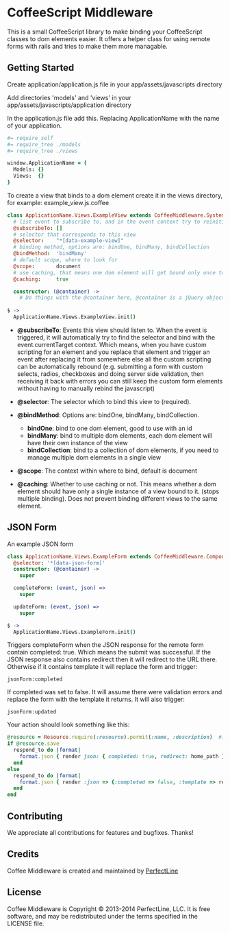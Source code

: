 CoffeeScript Middleware
=======================

This is a small CoffeeScript library to make binding your CoffeeScript classes to dom elements easier. 
It offers a helper class for using remote forms with rails and tries to make them more managable.

Getting Started
---------------

Create application/application.js file in your app/assets/javascripts directory

Add directories 'models' and 'views' in your app/assets/javascripts/application directory

In the application.js file add this. Replacing ApplicationName with the name of your application.

```coffeescript
#= require_self
#= require_tree ./models
#= require_tree ./views

window.ApplicationName = {
  Models: {}
  Views:  {}
}
```

To create a view that binds to a dom element create it in the views directory, 
for example: example_view.js.coffee

```coffeescript
class ApplicationName.Views.ExampleView extends CoffeeMiddleware.System.Base
  # list event to subscribe to, and in the event context try to reinitialize this view
  @subscribeTo: []
  # selector that corresponds to this view
  @selector:    "*[data-example-view]"
  # binding method, options are: bindOne, bindMany, bindCollection
  @bindMethod:  'bindMany'
  # default scope, where to look for
  @scope:       document
  # use caching, that means one dom element will get bound only once to a class
  @caching:     true

  constructor: (@container) ->
    # Do things with the @container here, @container is a jQuery object that corresponds to the selector
    
$ ->
  ApplicationName.Views.ExampleView.init()
```

* **@subscribeTo**: Events this view should listen to. When the event is triggered, it will automatically 
try to find the selector and bind with the event.currentTarget context. Which means, when you have custom scripting
for an element and you replace that element and trigger an event after replacing it from somewhere else all the custom
scripting can be automatically rebound (e.g. submitting a form with custom selects, radios, checkboxes and doing server side
validation, then receiving it back with errors you can still keep the custom form elements without having to manually rebind the javascript)

* **@selector**: The selector which to bind this view to (required).

* **@bindMethod**: Options are: bindOne, bindMany, bindCollection.
  * **bindOne**: bind to one dom element, good to use with an id
  * **bindMany**: bind to multiple dom elements, each dom element will have their own instance of the view
  * **bindCollection**: bind to a collection of dom elements, if you need to manage multiple dom elements in a single view

* **@scope**: The context within where to bind, default is document

* **@caching**: Whether to use caching or not. This means whether a dom element should have only a single instance of a view bound to it. (stops multiple binding). Does not prevent binding different views to the same element.


JSON Form
---------

An example JSON form

```coffeescript
class ApplicationName.Views.ExampleForm extends CoffeeMiddleware.Component.JsonForm
  @selector: '*[data-json-form]'
  constructor: (@container) ->
    super

  completeForm: (event, json) =>
    super

  updateForm: (event, json) =>
    super

$ ->
  ApplicationName.Views.ExampleForm.init()
```

Triggers completeForm when the JSON response for the remote form contain completed: true. Which means the submit was successful.
If the JSON response also contains redirect then it will redirect to the URL there. Otherwise if it contains template it will replace
the form and trigger:
```
jsonForm:completed
```

If completed was set to false. It will assume there were validation errors and replace the form with the template it returns.
It will also trigger:
```
jsonForm:updated
```

Your action should look something like this:
```ruby
@resource = Resource.require(:resource).permit(:name, :description)  #if you want to only permit name and description
if @resource.save
  respond_to do |format|
    format.json { render json: { completed: true, redirect: home_path } }
  end
else
  respond_to do |format|
    format.json { render :json => {:completed => false, :template => render_to_string(:partial => 'form.html.haml', :locals => {:resource => @resource})} }
  end
end
```


Contributing
------------

We appreciate all contributions for features and bugfixes. Thanks!

Credits
-------

Coffee Middleware is created and maintained by [PerfectLine](http://www.perfectline.co)

License
-------

Coffee Middleware is Copyright © 2013-2014 PerfectLine, LLC. It is free software, and may be
redistributed under the terms specified in the LICENSE file.

